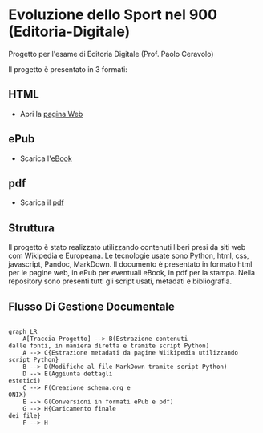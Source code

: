 # Evoluzione dello Sport nel 900 (Editoria-Digitale)
Progetto per l'esame di Editoria Digitale (Prof. Paolo Ceravolo)

Il progetto è presentato in 3 formati:

## HTML
 - Apri la [pagina Web](https://SimPicc.github.io/Editoria-Digitale/Progetto/index.html)

## ePub
 - Scarica l'[eBook](https://github.com/SimPicc/Editoria-Digitale/raw/main/Progetto/Sport900.epub)

## pdf
 - Scarica il [pdf](https://github.com/SimPicc/Editoria-Digitale/raw/main/Progetto/Sport900.pdf)

## Struttura
Il progetto è stato realizzato utilizzando contenuti liberi presi da siti web com Wikipedia e Europeana.
Le tecnologie usate sono Python, html, css, javascript, Pandoc, MarkDown.
Il documento è presentato in formato html per le pagine web, in ePub per eventuali eBook, in pdf per la stampa.
Nella repository sono presenti tutti gli script usati, metadati e bibliografia.

## Flusso Di Gestione Documentale
```mermaid

graph LR
    A[Traccia Progetto] --> B(Estrazione contenuti
dalle fonti, in maniera diretta e tramite script Python)
    A --> C{Estrazione metadati da pagine Wiikipedia utilizzando script Python}
    B --> D(Modifiche al file MarkDown tramite script Python)
    D --> E(Aggiunta dettagli
estetici)
    C --> F(Creazione schema.org e
ONIX)
    E --> G(Conversioni in formati ePub e pdf)
    G --> H{Caricamento finale
dei file}
    F --> H

```
